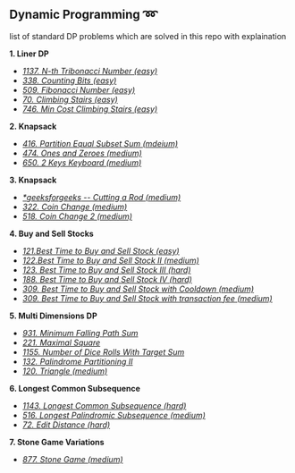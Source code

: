 ## Dynamic Programming :loop: 
list of standard DP problems which are solved in this repo with explaination

**1. Liner DP**
* *[1137. N-th Tribonacci Number (easy)](https://leetcode.com/problems/n-th-tribonacci-number/)*
* *[338. Counting Bits (easy)](https://leetcode.com/problems/counting-bits/)*
* *[509. Fibonacci Number (easy)](https://leetcode.com/problems/fibonacci-number/)*
* *[70. Climbing Stairs (easy)](https://leetcode.com/problems/climbing-stairs/)*
* *[746. Min Cost Climbing Stairs (easy)](https://leetcode.com/problems/min-cost-climbing-stairs/)*

**2. Knapsack**
* *[416. Partition Equal Subset Sum (mdeium)](https://leetcode.com/problems/partition-equal-subset-sum/)*
* *[474. Ones and Zeroes (medium)](https://leetcode.com/problems/ones-and-zeroes/)*
* *[650. 2 Keys Keyboard (medium)](https://leetcode.com/problems/2-keys-keyboard/)*

**3. Knapsack**
* *[ *_geeksforgeeks_ -- Cutting a Rod (medium)](https://www.geeksforgeeks.org/cutting-a-rod-dp-13/)*
* *[322. Coin Change (medium)](https://leetcode.com/problems/coin-change/)*
* *[518. Coin Change 2 (medium)](https://leetcode.com/problems/coin-change-2/)*

**4. Buy and Sell Stocks**
* *[121.Best Time to Buy and Sell Stock (easy)](https://leetcode.com/problems/best-time-to-buy-and-sell-stock/)* 
* *[122.Best Time to Buy and Sell Stock II (medium)](https://leetcode.com/problems/best-time-to-buy-and-sell-stock-ii/)* 
* *[123. Best Time to Buy and Sell Stock III (hard)](https://leetcode.com/problems/best-time-to-buy-and-sell-stock-iii/)* 
* *[188. Best Time to Buy and Sell Stock IV (hard)](https://leetcode.com/problems/best-time-to-buy-and-sell-stock-iv/)* 
* *[309. Best Time to Buy and Sell Stock with Cooldown (medium)](https://leetcode.com/problems/best-time-to-buy-and-sell-stock-with-cooldown/)* 
* *[309. Best Time to Buy and Sell Stock with transaction fee (medium)](https://leetcode.com/problems/best-time-to-buy-and-sell-stock-with-transaction-fee/)* 

**5. Multi Dimensions DP**
* *[931. Minimum Falling Path Sum](https://leetcode.com/problems/minimum-falling-path-sum/)* 
* *[221. Maximal Square](https://leetcode.com/problems/maximal-square/)* 
* *[1155. Number of Dice Rolls With Target Sum](https://leetcode.com/problems/number-of-dice-rolls-with-target-sum/)* 
* *[132. Palindrome Partitioning II](https://leetcode.com/problems/palindrome-partitioning-ii/)* 
* *[120. Triangle (medium)](https://leetcode.com/problems/triangle/)* 

**6. Longest Common Subsequence**
* *[1143. Longest Common Subsequence (hard)](https://leetcode.com/problems/longest-common-subsequence/)* 
* *[516. Longest Palindromic Subsequence (medium)](https://leetcode.com/problems/longest-palindromic-subsequence/)* 
* *[72. Edit Distance (hard)](https://leetcode.com/problems/edit-distance/)* 

**7. Stone Game Variations**
* *[877. Stone Game (medium)](https://leetcode.com/problems/stone-game/)*

